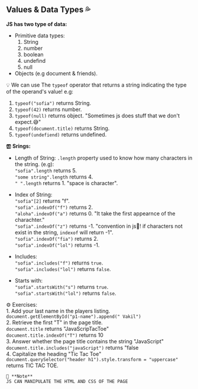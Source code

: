 ## Values & Data Types :sweat_drops:
**JS has two type of data:**
- Primitive data types:
    1. String
    2. number
    3. boolean
    4. undefind
    5. null  
- Objects (e.g document & friends).
  
💡 We can use The `typeof` operator that returns a string indicating the type of the operand's value! e.g:
 1. `typeof("sofia")` returns String.
 2. `typeof(42)` returns number.
 3. `typeof(null)` returns object. "Sometimes js does stuff that we don't expect.:sweat_smile:"
 4. `typeof(document.title)` returns String.
 5. `typeof(undefiend)` returns undefined.

:ab: **Srings:**
- Length of String:
`.length` property used to know how many characters in the string. 
(e.g):
<br/>`"sofia".length` returns 5.
<br/>`"some string".length` returns 4.
<br/>`" ".length` returns 1. "space is character".

- Index of String:
<br/>`"sofia"[2]` returns "f".
<br/>`"sofia".indexOf("f")` returns 2.
<br/>`"aloha".indexOf("a")` returns 0. "It take the first appearnce of the charachter."
<br/>`"sofia".indexOf("z")` returns -1. "convention in js🚩! if characters not exist in the string, `indexof` will return -1".
<br/>`"sofia".indexOf("fia")` returns 2.
<br/>`"sofia".indexOf("lol")` returns -1. 

- Includes:
<br/>`"sofia".includes("f")` returns `true`.
<br/>`"sofia".includes("lol")` returns `false`.

- Starts with:
<br/>`"sofia".startsWith("s")` returns `true`.
<br/>`"sofia".startsWith("lol")` returns `false`.

⚙️ Exercises: 
    <br/>1. Add your last name in the players listing.
    <br/>`document.getElementById("p1-name").append(" Vakil")` 
    <br/>2. Retrieve the first "T" in the page title.
    <br/>`document.title` returns "JavaScripTacToe"
    <br/>`document.title.indexOf("T")` returns 10
    <br/>3. Answer whether the page title contains the string "JavaScript"
    <br/>`document.title.includes("javaScript")` returns "false
    <br/>4. Capitalize the heading "Tic Tac Toe"
    <br/>`document.querySelector("header h1").style.transform = "uppercase"` returns TIC TAC TOE.

    🔮 **Note** 
    JS CAN MANIPULATE THE HTML AND CSS OF THE PAGE


  

